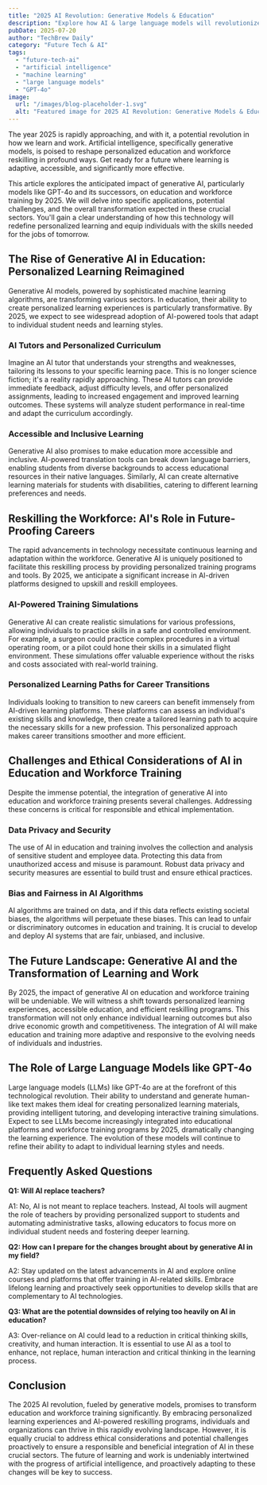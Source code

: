 ```yaml
---
title: "2025 AI Revolution: Generative Models & Education"
description: "Explore how AI & large language models will revolutionize personalized learning and workforce reskilling by 2025. Learn how generative models are changing the game! Read now!"
pubDate: 2025-07-20
author: "TechBrew Daily"
category: "Future Tech & AI"
tags:
  - "future-tech-ai"
  - "artificial intelligence"
  - "machine learning"
  - "large language models"
  - "GPT-4o"
image:
  url: "/images/blog-placeholder-1.svg"
  alt: "Featured image for 2025 AI Revolution: Generative Models & Education"
---
```


The year 2025 is rapidly approaching, and with it, a potential revolution in how we learn and work.  Artificial intelligence, specifically generative models, is poised to reshape personalized education and workforce reskilling in profound ways.  Get ready for a future where learning is adaptive, accessible, and significantly more effective.

This article explores the anticipated impact of generative AI, particularly models like GPT-4o and its successors, on education and workforce training by 2025. We will delve into specific applications, potential challenges, and the overall transformation expected in these crucial sectors.  You'll gain a clear understanding of how this technology will redefine personalized learning and equip individuals with the skills needed for the jobs of tomorrow.

## The Rise of Generative AI in Education: Personalized Learning Reimagined

Generative AI models, powered by sophisticated machine learning algorithms, are transforming various sectors. In education, their ability to create personalized learning experiences is particularly transformative. By 2025, we expect to see widespread adoption of AI-powered tools that adapt to individual student needs and learning styles.

### AI Tutors and Personalized Curriculum

Imagine an AI tutor that understands your strengths and weaknesses, tailoring its lessons to your specific learning pace.  This is no longer science fiction; it's a reality rapidly approaching. These AI tutors can provide immediate feedback, adjust difficulty levels, and offer personalized assignments, leading to increased engagement and improved learning outcomes.  These systems will analyze student performance in real-time and adapt the curriculum accordingly.

### Accessible and Inclusive Learning

Generative AI also promises to make education more accessible and inclusive. AI-powered translation tools can break down language barriers, enabling students from diverse backgrounds to access educational resources in their native languages.  Similarly, AI can create alternative learning materials for students with disabilities, catering to different learning preferences and needs.


## Reskilling the Workforce: AI's Role in Future-Proofing Careers

The rapid advancements in technology necessitate continuous learning and adaptation within the workforce.  Generative AI is uniquely positioned to facilitate this reskilling process by providing personalized training programs and tools. By 2025, we anticipate a significant increase in AI-driven platforms designed to upskill and reskill employees.

### AI-Powered Training Simulations

Generative AI can create realistic simulations for various professions, allowing individuals to practice skills in a safe and controlled environment.  For example, a surgeon could practice complex procedures in a virtual operating room, or a pilot could hone their skills in a simulated flight environment. These simulations offer valuable experience without the risks and costs associated with real-world training.

### Personalized Learning Paths for Career Transitions

Individuals looking to transition to new careers can benefit immensely from AI-driven learning platforms.  These platforms can assess an individual's existing skills and knowledge, then create a tailored learning path to acquire the necessary skills for a new profession.  This personalized approach makes career transitions smoother and more efficient.


## Challenges and Ethical Considerations of AI in Education and Workforce Training

Despite the immense potential, the integration of generative AI into education and workforce training presents several challenges.  Addressing these concerns is critical for responsible and ethical implementation.

### Data Privacy and Security

The use of AI in education and training involves the collection and analysis of sensitive student and employee data. Protecting this data from unauthorized access and misuse is paramount.  Robust data privacy and security measures are essential to build trust and ensure ethical practices.

### Bias and Fairness in AI Algorithms

AI algorithms are trained on data, and if this data reflects existing societal biases, the algorithms will perpetuate these biases.  This can lead to unfair or discriminatory outcomes in education and training.  It is crucial to develop and deploy AI systems that are fair, unbiased, and inclusive.


## The Future Landscape: Generative AI and the Transformation of Learning and Work

By 2025, the impact of generative AI on education and workforce training will be undeniable.  We will witness a shift towards personalized learning experiences, accessible education, and efficient reskilling programs.  This transformation will not only enhance individual learning outcomes but also drive economic growth and competitiveness.  The integration of AI will make education and training more adaptive and responsive to the evolving needs of individuals and industries.


## The Role of Large Language Models like GPT-4o

Large language models (LLMs) like GPT-4o are at the forefront of this technological revolution. Their ability to understand and generate human-like text makes them ideal for creating personalized learning materials, providing intelligent tutoring, and developing interactive training simulations.  Expect to see LLMs become increasingly integrated into educational platforms and workforce training programs by 2025, dramatically changing the learning experience.  The evolution of these models will continue to refine their ability to adapt to individual learning styles and needs.


## Frequently Asked Questions

**Q1: Will AI replace teachers?**

A1: No, AI is not meant to replace teachers.  Instead, AI tools will augment the role of teachers by providing personalized support to students and automating administrative tasks, allowing educators to focus more on individual student needs and fostering deeper learning.

**Q2: How can I prepare for the changes brought about by generative AI in my field?**

A2:  Stay updated on the latest advancements in AI and explore online courses and platforms that offer training in AI-related skills.  Embrace lifelong learning and proactively seek opportunities to develop skills that are complementary to AI technologies.

**Q3: What are the potential downsides of relying too heavily on AI in education?**

A3: Over-reliance on AI could lead to a reduction in critical thinking skills, creativity, and human interaction. It is essential to use AI as a tool to enhance, not replace, human interaction and critical thinking in the learning process.


## Conclusion

The 2025 AI revolution, fueled by generative models, promises to transform education and workforce training significantly.  By embracing personalized learning experiences and AI-powered reskilling programs, individuals and organizations can thrive in this rapidly evolving landscape.  However, it is equally crucial to address ethical considerations and potential challenges proactively to ensure a responsible and beneficial integration of AI in these crucial sectors. The future of learning and work is undeniably intertwined with the progress of artificial intelligence, and proactively adapting to these changes will be key to success.